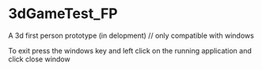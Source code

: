# 3dGameTest_FP
A 3d first person prototype (in delopment) // only compatible with windows


To exit press the windows key and left click on the running application and click close window
